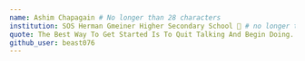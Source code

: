 ```yaml
---
name: Ashim Chapagain # No longer than 28 characters
institution: SOS Herman Gmeiner Higher Secondary School 🚩 # no longer than 58 characters
quote: The Best Way To Get Started Is To Quit Talking And Begin Doing. # no longer than 100 characters, avoid using quotes(") to guarantee the format remains the same.
github_user: beast076
---
```

